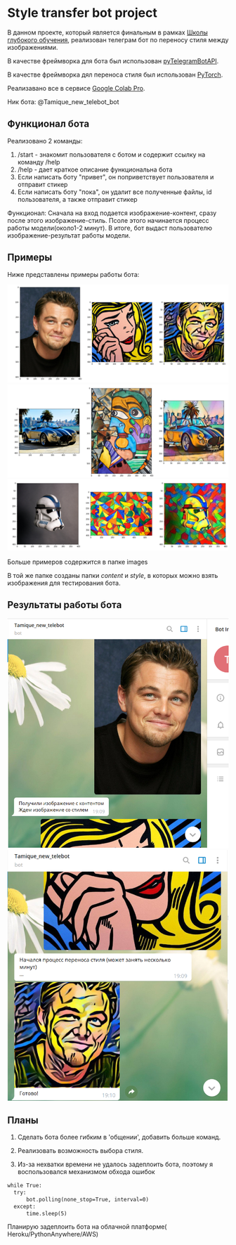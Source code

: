 # Style transfer bot project
В данном проекте, который является финальным в рамках  [Школы глубокого обучения](https://www.dlschool.org/), реализован телеграм бот по переносу стиля между изображениями.

В качестве фреймворка для бота был использован [pyTelegramBotAPI](https://github.com/eternnoir/pyTelegramBotAPI).

В качестве фреймворка дял переноса стиля был использован [PyTorch](https://pytorch.org/).

Реализавано все в сервисе [Google Colab Pro](https://colab.research.google.com/notebooks/intro.ipynb).

Ник бота: @Tamique_new_telebot_bot

## Функционал бота

Реализовано 2 команды:
  1) /start - знакомит пользователя с ботом и содержит ссылку на команду /help
  2) /help - дает краткое описание функциональна бота
  3) Если написать боту "привет", он поприветствует пользователя и отправит стикер
  4) Если написать боту "пока", он удалит все полученные файлы, id пользователя, а также отправит стикер

Функционал: Сначала на вход подается изображение-контент, сразу после этого изображение-стиль. Псоле этого начинается процесс работы модели(около1-2 минут). В итоге, бот выдаст пользователю изображение-результат работы модели.

## Примеры

Ниже представлены примеры работы бота:

<img src="./images/result1.PNG">

<img src="./images/result4.PNG">

<img src="./images/result5.PNG">

Больше примеров содержится в папке images

В той же папке созданы папки *content* и *style*, в которых можно взять изображения для тестирования бота.

## Результаты работы бота

<img src="./images/pique1.PNG">

<img src="./images/pique2.PNG">

## Планы

  1. Сделать бота более гибким в 'общении', добавить больше команд.
  
  2. Реализовать возможность выбора стиля.
  
  3. Из-за нехватки времени не удалось задеплоить бота, поэтому я воспользовался механизмом обхода ошибок
  
    while True:
      try:
          bot.polling(none_stop=True, interval=0)
      except: 
          time.sleep(5)
          
   Планирую задеплоить бота на облачной платформе( Heroku/PythonAnywhere/AWS)
